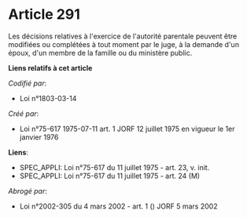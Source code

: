 # Article 291

Les décisions relatives à l'exercice de l'autorité parentale peuvent être modifiées ou complétées à tout moment par le juge,
à la demande d'un époux, d'un membre de la famille ou du ministère public.

**Liens relatifs à cet article**

_Codifié par_:

  - Loi n°1803-03-14

_Créé par_:

  - Loi n°75-617 1975-07-11 art. 1 JORF 12 juillet 1975 en vigueur le 1er janvier 1976

**Liens**:

  - SPEC_APPLI: Loi n°75-617 du 11 juillet 1975 - art. 23, v. init.
  - SPEC_APPLI: Loi n°75-617 du 11 juillet 1975 - art. 24 (M)

_Abrogé par_:

  - Loi n°2002-305 du 4 mars 2002 - art. 1 () JORF 5 mars 2002
